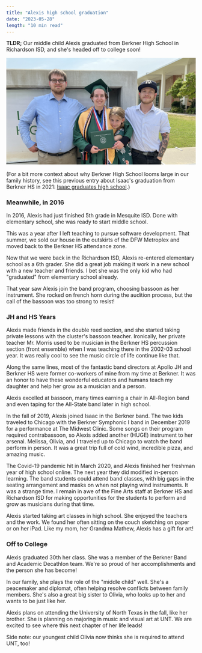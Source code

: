```yaml
---
title: "Alexis high school graduation"
date: "2023-05-28"
length: "10 min read"
---
```


**TLDR;** Our middle child Alexis graduated from Berkner High School in Richardson ISD, and she's headed off to college soon!

![Alexis posing in front of L.V. Berkner High School](./alexis-graduation-from-berkner-2023.jpg)

(For a bit more context about why Berkner High School looms large in our family history, see this previous entry about Isaac's graduation from Berkner HS in 2021: [Isaac graduates high school](/isaac-graduates-from-berkner-high-school/).)

### Meanwhile, in 2016

In 2016, Alexis had just finished 5th grade in Mesquite ISD. Done with elementary school, she was ready to start middle school.

This was a year after I left teaching to pursue software development. That summer, we sold our house in the outskirts of the DFW Metroplex and moved back to the Berkner HS attendance zone.

Now that we were back in the Richardson ISD, Alexis re-entered elementary school as a 6th grader. She did a great job making it work in a new school with a new teacher and friends. I bet she was the only kid who had "graduated" from elementary school already.

That year saw Alexis join the band program, choosing bassoon as her instrument. She rocked on french horn during the audition process, but the call of the bassoon was too strong to resist!

### JH and HS Years

Alexis made friends in the double reed section, and she started taking private lessons with the cluster's bassoon teacher. Ironically, her private teacher Mr. Morris used to be musician in the Berkner HS percussion section (front ensemble) when I was teaching there in the 2002-03 school year. It was really cool to see the music circle of life continue like that.

Along the same lines, most of the fantastic band directors at Apollo JH and Berkner HS were former co-workers of mine from my time at Berkner. It was an honor to have these wonderful educators and humans teach my daughter and help her grow as a musician and a person.

Alexis excelled at bassoon, many times earning a chair in All-Region band and even taping for the All-State band later in high school.

In the fall of 2019, Alexis joined Isaac in the Berkner band. The two kids traveled to Chicago with the Berkner Symphonic I band in December 2019 for a performance at The Midwest Clinic. Some songs on their program required contrabassoon, so Alexis added another (HUGE) instrument to her arsenal. Melissa, Olivia, and I traveled up to Chicago to watch the band perform in person. It was a great trip full of cold wind, incredible pizza, and amazing music.

The Covid-19 pandemic hit in March 2020, and Alexis finished her freshman year of high school online. The next year they did modified in-person learning. The band students could attend band classes, with big gaps in the seating arrangement and masks on when not playing wind instruments. It was a strange time. I remain in awe of the Fine Arts staff at Berkner HS and Richardson ISD for making opportunities for the students to perform and grow as musicians during that time.

Alexis started taking art classes in high school. She enjoyed the teachers and the work. We found her often sitting on the couch sketching on paper or on her iPad. Like my mom, her Grandma Mathew, Alexis has a gift for art!

### Off to College

Alexis graduated 30th her class. She was a member of the Berkner Band and Academic Decathlon team. We're so proud of her accomplishments and the person she has become!

In our family, she plays the role of the "middle child" well. She's a peacemaker and diplomat, often helping resolve conflicts between family members. She's also a great big sister to Olivia, who looks up to her and wants to be just like her.

Alexis plans on attending the University of North Texas in the fall, like her brother. She is planning on majoring in music and visual art at UNT. We are excited to see where this next chapter of her life leads!

Side note: our youngest child Olivia now thinks she is required to attend UNT, too!
